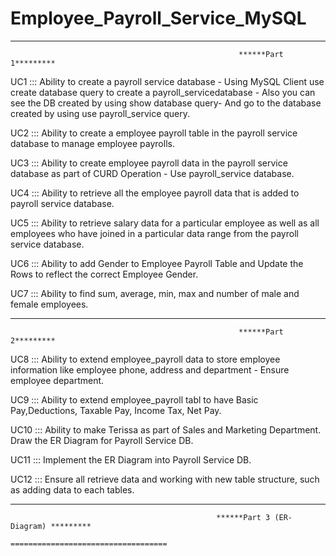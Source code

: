 # Employee_Payroll_Service_MySQL
---------------------------------------------
                                                       ******Part 1*********
UC1 ::: Ability to create a payroll service database - Using MySQL Client use create database query to create a payroll_servicedatabase - Also you can see the DB created by using show database query- And go to the database created by using use payroll_service query.

UC2 :::  Ability to create a employee payroll table in the payroll service database to manage employee payrolls.

UC3 ::: Ability to create employee payroll data in the payroll service database as part of CURD Operation - Use payroll_service database.

UC4 ::: Ability to retrieve all the employee payroll data that is added to payroll service database.

UC5 ::: Ability to retrieve salary data for a particular employee as well as all employees who have joined in a particular data range from the payroll service database.

UC6 ::: Ability to add Gender to Employee Payroll Table and Update the Rows to reflect the correct Employee Gender.

UC7 ::: Ability to find sum, average, min, max and number of male and female employees.

--------------------------------------------
                                                       ******Part 2*********

UC8 ::: Ability to extend employee_payroll data to store employee information like employee phone, address and department - Ensure employee department.

UC9 ::: Ability to extend employee_payroll tabl to have Basic Pay,Deductions, Taxable Pay, Income Tax, Net Pay.

UC10 ::: Ability to make Terissa as part of Sales and Marketing Department. Draw the ER Diagram for Payroll Service DB.

UC11 ::: Implement the ER Diagram into Payroll Service DB.

UC12 ::: Ensure all retrieve data and working with new table structure, such as adding data to each tables.

---------------------------------------------------------------------------------------------------------------------------------------------
                                                  ******Part 3 (ER-Diagram) *********
                                                  ===================================
